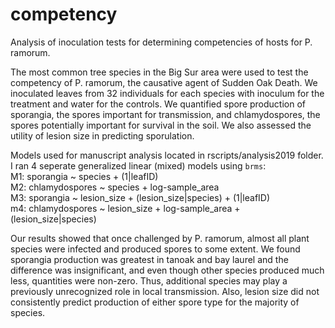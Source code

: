 # competency
Analysis of inoculation tests for determining competencies of hosts for P. ramorum.

The most common tree species in the Big Sur area were used to test the competency of P. ramorum, the causative agent of Sudden Oak Death. We inoculated leaves from 32 individuals for each species with inoculum for the treatment and water for the controls. We quantified spore production of sporangia, the spores important for transmission, and chlamydospores, the spores potentially important for survival in the soil. We also assessed the utility of lesion size in predicting sporulation. 

Models used for manuscript analysis located in rscripts/analysis2019 folder. I ran 4 seperate generalized linear (mixed) models using `brms`:  
M1: sporangia ~ species + (1|leafID)  
M2: chlamydospores ~ species + log-sample_area  
M3: sporangia ~ lesion_size + (lesion_size|species) + (1|leafID)  
m4: chlamydospores ~ lesion_size + log-sample_area + (lesion_size|species)  

Our results showed that once challenged by P. ramorum, almost all plant species were infected and produced spores to some extent. We found sporangia production was greatest in tanoak and bay laurel and the difference was insignificant, and even though other species produced much less, quantities were non-zero. Thus, additional species may play a previously unrecognized role in local transmission. Also, lesion size did not consistently predict production of either spore type for the majority of species. 
